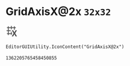 # GridAxisX@2x `32x32`
<img src="/img/GridAxisX@2x.png" width=32 height=32>

``` CSharp
EditorGUIUtility.IconContent("GridAxisX@2x")
```
```
1362205765458450855
```
